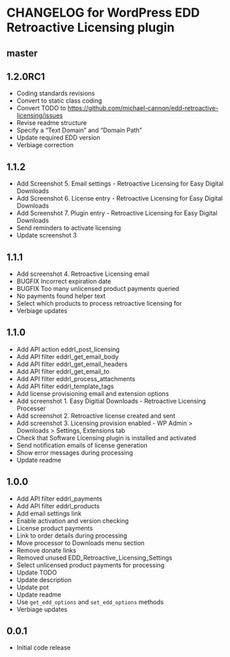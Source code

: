 # CHANGELOG for WordPress EDD Retroactive Licensing plugin

## master

## 1.2.0RC1
* Coding standards revisions
* Convert to static class coding
* Convert TODO to https://github.com/michael-cannon/edd-retroactive-licensing/issues
* Revise readme structure
* Specify a “Text Domain” and “Domain Path”
* Update required EDD version
* Verbiage correction

## 1.1.2
* Add Screenshot 5. Email settings - Retroactive Licensing for Easy Digital Downloads
* Add Screenshot 6. License entry - Retroactive Licensing for Easy Digital Downloads
* Add Screenshot 7. Plugin entry - Retroactive Licensing for Easy Digital Downloads
* Send reminders to activate licensing
* Update screenshot 3

## 1.1.1
* Add screenshot 4. Retroactive Licensing email
* BUGFIX Incorrect expiration date
* BUGFIX Too many unlicensed product payments queried
* No payments found helper text
* Select which products to process retroactive licensing for
* Verbiage updates

## 1.1.0
* Add API action eddrl_post_licensing
* Add API filter eddrl_get_email_body
* Add API filter eddrl_get_email_headers
* Add API filter eddrl_get_email_to
* Add API filter eddrl_process_attachments
* Add API filter eddrl_template_tags
* Add license provisioning email and extension options
* Add screenshot 1. Easy Digitial Downloads - Retroactive Licensing Processer
* Add screenshot 2. Retroactive license created and sent
* Add screenshot 3. Licensing provision enabled - WP Admin > Downloads > Settings, Extensions tab
* Check that Software Licensing plugin is installed and activated
* Send notification emails of license generation
* Show error messages during processing
* Update readme

## 1.0.0
* Add API filter eddrl_payments
* Add API filter eddrl_products
* Add email settings link
* Enable activation and version checking
* License product payments
* Link to order details during processing
* Move processor to Downloads menu section
* Remove donate links
* Removed unused EDD_Retroactive_Licensing_Settings
* Select unlicensed product payments for processing
* Update TODO
* Update description
* Update pot
* Update readme
* Use `get_edd_options` and `set_edd_options` methods
* Verbiage updates

## 0.0.1
* Initial code release 